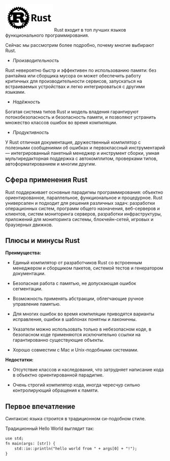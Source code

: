 <img src="https://github.com/Karbovskaya/lisp/blob/master/rust-min.png" width="150" >
Rust входит в топ лучших языков функционального программирования. 

Сейчас мы рассмотрим более подробно, почему многие выбирают Rust.

* _Производительность_

Rust невероятно быстр и эффективен по использованию памяти: без рантайма или сборщика мусора он может обеспечить работу критичных для производительности сервисов, запускаться на встраиваемых устройствах и легко интегрироваться с другими языками.
* _Надёжность_

Богатая система типов Rust и модель владения гарантируют потокобезопасность и безопасность памяти, и позволяют устранить множество классов ошибок во время компиляции.
* _Продуктивность_

У Rust отличная документация, дружественный компилятор с полезными сообщениями об ошибках и первоклассный инструментарий — интегрированный пакетный менеджер и инструмент сборки, умная мультиредакторная поддержка с автокомплитом, проверками типов, автоформатированием и многим другим.

## Сфера применения Rust

Rust поддерживает основные парадигмы программирования: объектно ориентированное, параллельное, функциональное и процедурное. Rust универсален и подходит для решения различных задач: разработки операционных систем, программ общего назначения, веб-серверов и клиентов, систем мониторинга серверов, разработки инфраструктуры, приложений для мониторинга системы, блокчейн-сетей, игровых и браузерных движков.


## Плюсы и минусы Rust
__Преимущества:__
* Единый компилятор от разработчиков Rust со встроенным менеджером и сборщиком пакетов, системой тестов и генератором документации.

* Безопасная работа с памятью, не допускающая ошибок сегментации.

* Возможность применять абстракции, облегчающие ручное управление памятью.

* Для многих ошибок во время компиляции приводятся варианты исправления, ошибки в шаблонах понятны и лаконичны.

* Указатели можно использовать только в небезопасном коде, в безопасном коде применяются исключительно ссылки на гарантированно существующие объекты.

* Хорошо совместим с Mac и Unix-подобными системами.

__Недостатки:__
* Отсутствие классов и наследования, что затрудняет написание кода в объектно ориентированной парадигме.

* Очень строгий компилятор кода, иногда чересчур сильно контролирующий обращения к памяти.

## Первое впечатление
Синтаксис языка строится в традиционном си-подобном стиле.

Традиционный Hello World выглядит так:
```
use std;
fn main(args: [str]) {
    std::io::println("hello world from " + args[0] + "!");
}
```
